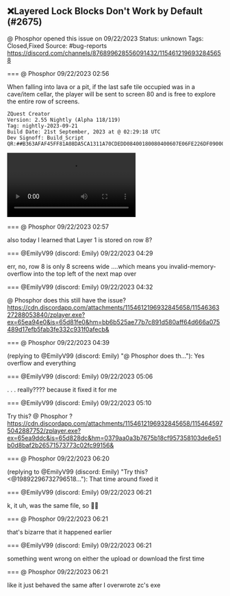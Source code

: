 ## ❌Layered Lock Blocks Don't Work by Default (#2675)
@ Phosphor opened this issue on 09/22/2023
Status: unknown
Tags: Closed,Fixed
Source: #bug-reports https://discord.com/channels/876899628556091432/1154612196932845658


=== @ Phosphor 09/22/2023 02:56

When falling into lava or a pit, if the last safe tile occupied was in a cave/item cellar, the player will be sent to screen 80 and is free to explore the entire row of screens.
```
ZQuest Creator
Version: 2.55 Nightly (Alpha 118/119)
Tag: nightly-2023-09-21
Build Date: 21st September, 2023 at @ 02:29:18 UTC
Dev Signoff: Build_Script
QR:##B363AFAF45FF81A08DA5CA1311A70CDEDD08400180080400607E06FE226DF0900043020400BF8201128E5864E00000000000D032F41E0000000000000000000000000000000001000000000000000000098083E61F080000000000000000000000000000##
```
![image](https://cdn.discordapp.com/attachments/1154612196932845658/1154612362070995045/2023-09-21_21-53-36.mp4?ex=65ea7e8e&is=65d8098e&hm=bae339af327adc272713a12d775a1d87c1ed7860b29bc4190a04ea2cfa94dc87&)

=== @ Phosphor 09/22/2023 02:57

also today I learned that Layer 1 is stored on row 8?

=== @EmilyV99 (discord: Emily) 09/22/2023 04:29

err, no, row 8 is only 8 screens wide
....which means you invalid-memory-overflow into the top left of the next map over

=== @EmilyV99 (discord: Emily) 09/22/2023 04:32

@ Phosphor does this still have the issue?
https://cdn.discordapp.com/attachments/1154612196932845658/1154636327288053840/zplayer.exe?ex=65ea94e0&is=65d81fe0&hm=bb6b525ae77b7c891d580aff64d666a075489d17efb5fab3fe332c931f0afecb&

=== @ Phosphor 09/22/2023 04:39

(replying to @EmilyV99 (discord: Emily) "@ Phosphor does th…"): Yes
overflow and everything

=== @EmilyV99 (discord: Emily) 09/22/2023 05:06

. . . really????
because it fixed it for me

=== @EmilyV99 (discord: Emily) 09/22/2023 05:10

Try this? @ Phosphor ?
https://cdn.discordapp.com/attachments/1154612196932845658/1154645975042887752/zplayer.exe?ex=65ea9ddc&is=65d828dc&hm=0379aa0a3b7675b18cf957358103de6e51b0d8baf2b26571573773c02fc99156&

=== @ Phosphor 09/22/2023 06:20

(replying to @EmilyV99 (discord: Emily) "Try this? <@19892296732796518…"): That time around fixed it

=== @EmilyV99 (discord: Emily) 09/22/2023 06:21

k, it uh, was the same file, so
🤷‍♀️

=== @ Phosphor 09/22/2023 06:21

that's bizarre that it happened earlier

=== @EmilyV99 (discord: Emily) 09/22/2023 06:21

something went wrong on either the upload or download the first time

=== @ Phosphor 09/22/2023 06:21

like it just behaved the same after I overwrote zc's exe
